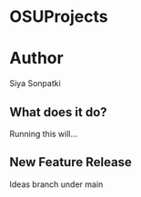 # OSUProjects

# Author
Siya Sonpatki

## What does it do?
Running this will...

## New Feature Release
Ideas branch under main
